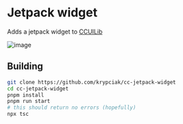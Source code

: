 <!-- markdownlint-disable MD013 MD024 MD001 MD045 -->

# Jetpack widget

Adds a jetpack widget to [CCUILib](https://github.com/krypciak/nax-ccuilib)  

![image](https://github.com/krypciak/cc-jetpack-widget/assets/115574014/f7477bd5-3361-4c12-a70d-48e8d5b34870)



## Building

```bash
git clone https://github.com/krypciak/cc-jetpack-widget
cd cc-jetpack-widget
pnpm install
pnpm run start
# this should return no errors (hopefully)
npx tsc
```
